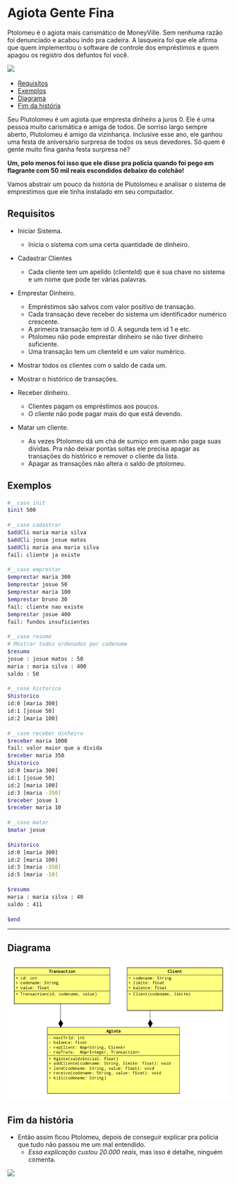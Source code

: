 # Agiota Gente Fina

Ptolomeu é o agiota mais carismático de MoneyVille. Sem nenhuma razão foi denunciado e acabou indo pra cadeira. A lasqueira foi que ele afirma que quem implementou o software de controle dos empréstimos e quem apagou os registro dos defuntos foi você.

![](figura.jpg)

<!--TOC_BEGIN-->
- [Requisitos](#requisitos)
- [Exemplos](#exemplos)
- [Diagrama](#diagrama)
- [Fim da história](#fim-da-história)

<!--TOC_END-->

Seu Plutolomeu é um agiota que empresta dinheiro a juros 0. Ele é uma pessoa muito carismática e amiga de todos. De sorriso largo sempre aberto, Plutolomeu é amigo da vizinhança. Inclusive esse ano, ele ganhou uma festa de aniversário surpresa de todos os seus devedores. Só quem é gente muito fina ganha festa surpresa né?

**Um, pelo menos foi isso que ele disse pra polícia quando foi pego em flagrante com 50 mil reais escondidos debaixo do colchão!**

Vamos abstrair um pouco da história de Plutolomeu e analisar o sistema de emprestimos que ele tinha instalado em seu computador.

## Requisitos

- Iniciar Sistema.
    - Inicia o sistema com uma certa quantidade de dinheiro.


- Cadastrar Clientes
    - Cada cliente tem um apelido (clienteId) que é sua chave no sistema e um nome que pode ter várias palavras.

- Emprestar Dinheiro.
    - Empréstimos são salvos com valor positivo de transação.
    - Cada transação deve receber do sistema um identificador numérico crescente.
    - A primeira transação tem id 0. A segunda tem id 1 e etc.
    - Ptolomeu não pode emprestar dinheiro se não tiver dinheiro suficiente.
    - Uma transação tem um clienteId e um valor numérico.

- Mostrar todos os clientes com o saldo de cada um.

- Mostrar o histórico de transações.

- Receber dinheiro.
    - Clientes pagam os empréstimos aos poucos.
    - O cliente não pode pagar mais do que está devendo.

- Matar um cliente.    
    - As vezes Ptolomeu dá um chá de sumiço em quem não paga suas dívidas. Pra não deixar pontas soltas ele precisa apagar as transações do histórico e remover o cliente da lista. 
    - Apagar as transações não altera o saldo de ptolomeu.




## Exemplos

```bash
#__case init
$init 500

#__case cadastrar
$addCli maria maria silva
$addCli josue josue matos
$addCli maria ana maria silva
fail: cliente ja existe

#__case emprestar
$emprestar maria 300
$emprestar josue 50
$emprestar maria 100
$emprestar bruno 30
fail: cliente nao existe
$emprestar josue 400
fail: fundos insuficientes

#__case resumo
# Mostrar todos ordenados por codenome
$resumo
josue : josue matos : 50
maria : maria silva : 400
saldo : 50

#__case historico
$historico
id:0 [maria 300]
id:1 [josue 50]
id:2 [maria 100]

#__case receber dinheiro
$receber maria 1000
fail: valor maior que a divida
$receber maria 350
$historico
id:0 [maria 300]
id:1 [josue 50]
id:2 [maria 100]
id:3 [maria -350]
$receber josue 1
$receber maria 10

#__case matar
$matar josue

$historico
id:0 [maria 300]
id:2 [maria 100]
id:3 [maria -350]
id:5 [maria -10]

$resumo
maria : maria silva : 40
saldo : 411

$end
```

***
## Diagrama
![](diagrama.png)

## Fim da história

- Então assim ficou Ptolomeu, depois de conseguir explicar pra polícia que tudo não passou me um mal entendido. 
    - *Essa explicação custou 20.000 reais*, mas isso é detalhe, ninguém comenta.

![](ptolomeu.jpg)

